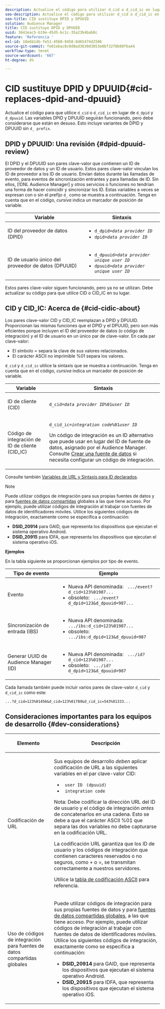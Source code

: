 ```yaml
---
description: Actualice el código para utilizar d_cid o d_cid_ic en lugar de d_dpid y d_dpuuid. Las variables DPID y DPUUID seguirán funcionando, pero debe considerarse que están en desuso. Esto incluye variantes de DPID y DPUUID sin el prefijo d_ .
seo-description: Actualice el código para utilizar d_cid o d_cid_ic en lugar de d_dpid y d_dpuuid. Las variables DPID y DPUUID seguirán funcionando, pero debe considerarse que están en desuso. Esto incluye variantes de DPID y DPUUID sin el prefijo d_ .
seo-title: CID sustituye DPID y DPUUID
solution: Audience Manager
title: CID sustituye DPID y DPUUID
uuid: 3641eac5-b19e-45d5-bc1c-35a23b4bab8c
feature: 'Referencia '
exl-id: 18e6b1db-fe51-4560-9458-8d65474d2506
source-git-commit: fe01ebac8c0d0ad3630d3853e0bf32f0b00f6a44
workflow-type: tm+mt
source-wordcount: '667'
ht-degree: 4%

---
```


# CID sustituye DPID y DPUUID{#cid-replaces-dpid-and-dpuuid}

Actualice el código para que utilice `d_cid` o `d_cid_ic` en lugar de `d_dpid` y `d_dpuuid`. Las variables DPID y DPUUID seguirán funcionando, pero debe considerarse que están en desuso. Esto incluye variantes de DPID y DPUUID sin `d_ prefix`.

## DPID y DPUUID: Una revisión {#dpid-dpuuid-review}

El DPID y el DPUUID son pares clave-valor que contienen un ID de proveedor de datos y un ID de usuario. Estos pares clave-valor vinculan los ID de proveedor a los ID de usuario. Envían datos durante las llamadas de evento, para eventos de sincronización entrantes y para llamadas de ID. Sin ellos, [!DNL Audience Manager] y otros servicios o funciones no tendrían una forma de hacer coincidir y sincronizar los ID. Estas variables a veces se expresan con o sin el prefijo `d_` como se muestra a continuación. Tenga en cuenta que en el código, *cursiva* indica un marcador de posición de variable.

<table id="table_932B4416AE1E44E4A1E98D779D3B1ED5"> 
 <thead> 
  <tr> 
   <th colname="col1" class="entry"> Variable </th> 
   <th colname="col2" class="entry"> Sintaxis </th> 
  </tr> 
 </thead>
 <tbody> 
  <tr> 
   <td colname="col1"> <p>ID del proveedor de datos (DPID) </p> </td> 
   <td colname="col2"> 
    <ul id="ul_0567D39DCE784C20A81EC0845C7B1C6B"> 
     <li id="li_DDD8C18266314987A7C802918F4892A8"> <code>d_dpid=<i>data provider ID</i></code> </li> 
     <li id="li_80185558932E416698ABD71158303EA8"> <code>dpid=<i>data provider ID</i></code> </li> 
    </ul> </td> 
  </tr> 
  <tr> 
   <td colname="col1"> <p>ID de usuario único del proveedor de datos (DPUUID) </p> </td> 
   <td colname="col2"> 
    <ul id="ul_EA7F769523B142CE8FF5886E5CDFF2D9"> 
     <li id="li_C984E2FF0A83495880BB87C610FA3F79"> <code>d_dpuuid=<i>data provider unique user ID</i></code> </li> 
     <li id="li_DCFFAC995DCC49F489ACEFD97A06F877"> <code>dpuuid=<i>data provider unique user ID</i></code> </li> 
    </ul> </td> 
  </tr> 
 </tbody> 
</table>

Estos pares clave-valor siguen funcionando, pero ya no se utilizan. Debe actualizar su código para que utilice CID o CID_IC en su lugar.

## CID y CID_IC: Acerca de {#cid-cidic-about}

Los pares clave-valor CID y CID_IC reemplazan a DPID y DPUUID. Proporcionan las mismas funciones que el DPID y el DPUUID, pero son más eficientes porque incluyen el ID del proveedor de datos (o código de integración) y el ID de usuario en un único par de clave-valor. En cada par clave-valor:

* El símbolo = separa la clave de sus valores relacionados.
* El carácter ASCII no imprimible %01 separa los valores.

`d_cid` y  `d_cid_ic` utilice la sintaxis que se muestra a continuación. Tenga en cuenta que en el código, *cursiva* indica un marcador de posición de variable.

<table id="table_0C8A4F8FDBC84416B4EB476F67BCFA8E"> 
 <thead> 
  <tr> 
   <th colname="col1" class="entry"> Variable </th> 
   <th colname="col2" class="entry"> Sintaxis </th> 
  </tr> 
 </thead>
 <tbody> 
  <tr> 
   <td colname="col1"> <p>ID de cliente (CID) </p> </td> 
   <td colname="col2"> <p> <code>d_cid=<i>data provider ID</i>%01<i>user ID</i></code> </p> </td> 
  </tr> 
  <tr> 
   <td colname="col1"> <p>Código de integración de ID de cliente (CID_IC) </p> </td> 
   <td colname="col2"> <p> <code>d_cid_ic=<i>integration code</i>%01<i>user ID</i></code> </p> <p> Un <span class="term"> código de integración</span> es un ID alternativo que puede usar en lugar del ID de fuente de datos, asignado por el <span class="keyword"> Audience Manager</span>. Consulte <a href="../features/manage-datasources.md#create-data-source"> Crear una fuente de datos</a> si necesita configurar un código de integración. </p> </td> 
  </tr> 
 </tbody> 
</table>

Consulte también [Variables de URL y Sintaxis para ID declarados](../features/declared-ids.md#variables-and-syntax).

>[!NOTE]
>
>Puede utilizar códigos de integración para sus propias fuentes de datos y para [fuentes de datos compartidas](../features/datasources-list-and-settings.md#settings-menu-options) globales a las que tiene acceso. Por ejemplo, puede utilizar códigos de integración al trabajar con fuentes de datos de identificadores móviles. Utilice los siguientes códigos de integración, exactamente como se especifica a continuación:

* **DSID_20914** para GAID, que representa los dispositivos que ejecutan el sistema operativo Android.
* **DSID_20915** para IDFA, que representa los dispositivos que ejecutan el sistema operativo iOS.

**Ejemplos**

En la tabla siguiente se proporcionan ejemplos por tipo de evento.

<table id="table_097A58CCD6E64C4DB0652271A4F31AE8"> 
 <thead> 
  <tr> 
   <th colname="col1" class="entry"> Tipo de evento </th> 
   <th colname="col2" class="entry"> Ejemplo </th> 
  </tr>
 </thead>
 <tbody> 
  <tr> 
   <td colname="col1"> <p>Evento </p> </td> 
   <td colname="col2"> 
    <ul id="ul_6EAB4188C6954512A28D1A8328794BCB"> 
     <li id="li_344AAEF1622343489E2AD6E2929CEA98">Nueva API denominada: <code> .../event?d_cid=123%01987...</code> </li> 
     <li id="li_B673C1BA5AD24C46AB8F8232EF89CE89">obsoleto: <code> .../event?d_dpid=123&amp;d_dpuuid=987...</code> </li> 
    </ul> </td> 
  </tr> 
  <tr> 
   <td colname="col1"> <p>Sincronización de entrada (IBS) </p> </td> 
   <td colname="col2"> 
    <ul id="ul_78270745CBC2469B8CA9EDB7032B8F92"> 
     <li id="li_8C4620A04504442185F013F74E6B0647">Nueva API denominada: <code> .../ibs:d_cid=123%01987...</code> </li> 
     <li id="li_2A8F761C76334C1BB097CF1A9D7E8429">obsoleto: <code> .../ibs:d_dpid=123&amp;d_dpuuid=987</code> </li> 
    </ul> </td> 
  </tr> 
  <tr> 
   <td colname="col1"> <p>Generar UUID de Audience Manager (ID) </p> </td> 
   <td colname="col2"> 
    <ul id="ul_EAA764DCFF7244F69ABF67ACEE13E579"> 
     <li id="li_18467A531FAF454A881CBD157BBFD6D2">Nueva API denominada: <code> .../id?d_cid=123%01987...</code> </li> 
     <li id="li_433C33F7BC284362AC7CC3C9DC0BF471">obsoleto: <code> .../id?d_dpid=123&amp;d_dpuuid=987</code> </li> 
    </ul> </td> 
  </tr> 
 </tbody> 
</table>

Cada llamada también puede incluir varios pares de clave-valor `d_cid` y `d_cid_ic` como este:

```
...?d_cid=123%01456&d_cid=123%01789&d_cid_ic=543%01333...
```

## Consideraciones importantes para los equipos de desarrollo {#dev-considerations}

<table id="table_5DD068FAE68A42CDB49B6C064706802A"> 
 <thead> 
  <tr> 
   <th colname="col1" class="entry"> <p>Elemento </p> </th> 
   <th colname="col2" class="entry"> <p>Descripción </p> </th> 
  </tr>
 </thead>
 <tbody> 
  <tr> 
   <td colname="col1"> <p>Codificación de URL </p> </td> 
   <td colname="col2"> <p>Sus equipos de desarrollo <i>deben</i> aplicar codificación de URL a las siguientes variables en el par clave-valor CID: </p> <p> 
     <ul id="ul_66DCB63C60914057B2BE21F49D9A36CA"> 
      <li id="li_6D82B4DB40BB4BB0B8FAF5841577FAAC"><code> user ID</code> <code> (dpuuid)</code> </li> 
      <li id="li_D2F94B07B0D84B09A5CDFA48518DDD62"><code> integration code</code> </li> 
     </ul> </p> <p> <p>Nota: Debe codificar la dirección URL del ID de usuario y el código de integración <i>antes</i> de concatenarlos en una cadena. Esto se debe a que el carácter ASCII %01 que separa las dos variables no debe capturarse en la codificación URL. </p> </p> <p>La codificación URL garantiza que los ID de usuario y los códigos de integración que contienen caracteres reservados o no seguros, como + o =, se transmitan correctamente a nuestros servidores. </p> <p>Utilice la <a href="https://www.w3schools.com/tags/ref_urlencode.asp" format="https" scope="external"> tabla de codificación ASCII</a> para referencia. </p> </td> 
  </tr> 
  <tr> 
   <td colname="col1"> <p>Uso de códigos de integración para fuentes de datos compartidas globales </p> </td> 
   <td colname="col2"> <p>Puede utilizar códigos de integración para sus propias fuentes de datos y para <a href="../features/datasources-list-and-settings.md#settings-menu-options"> fuentes de datos compartidas globales</a>, a las que tiene acceso. Por ejemplo, puede utilizar códigos de integración al trabajar con fuentes de datos de identificadores móviles. Utilice los siguientes códigos de integración, exactamente como se especifica a continuación: </p> <p> 
     <ul id="ul_B306EE96A3BD4CE982E113D5E23826CF"> 
      <li id="li_3340C7AFA9AB4105A2CCF3E476EC7552"> <b>DSID_20914</b> para GAID, que representa los dispositivos que ejecutan el sistema operativo Android. </li> 
      <li id="li_779D9F08021043FCB233A0ABF5160C76"> <b>DSID_20915</b> para IDFA, que representa los dispositivos que ejecutan el sistema operativo iOS. </li> 
     </ul> </p> </td> 
  </tr> 
 </tbody> 
</table>
